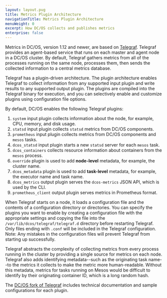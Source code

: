 ```yaml
---
layout: layout.pug
title: Metrics Plugin Architecture
navigationTitle: Metrics Plugin Architecture
menuWeight: 0
excerpt: How DC/OS collects and publishes metrics
enterprise: false
---
```


Metrics in DC/OS, version 1.12 and newer, are based on [Telegraf](https://github.com/dcos/telegraf). Telegraf provides an agent-based service that runs on each master and agent node in a DC/OS cluster. By default, Telegraf gathers metrics from all of the processes running on the same node, processes them, then sends the collected information to a central metrics database. 

Telegraf has a plugin-driven architecture. The plugin architecture enables Telegraf to collect information from any supported input plugin and write results to any supported output plugin. The plugins are compiled into the Telegraf binary for execution, and you can selectively enable and customize plugins using configuration file options. 

By default, DC/OS enables the following Telegraf plugins:

 1. `system` input plugin collects information about the node, for example, CPU, memory, and disk usage.
 1. `statsd` input plugin collects `statsd` metrics from DC/OS components.
 1. `prometheus` input plugin collects metrics from DC/OS components and `mesos` tasks.
 1. `dcos_statsd` input plugin starts a new `statsd` server for each `mesos` task.
 1. `dcos_containers` collects resource information about containers from the `mesos` process.
 1. `override` plugin is used to add **node-level** metadata, for example, the cluster name.
 1. `dcos_metadata` plugin is used to add **task-level** metadata, for example, the executor name and task name.
 1. `dcos_metrics` output plugin serves the `dcos-metrics` JSON API, which is used by the CLI.
 1. `prometheus_client` output plugin serves metrics in Prometheus format.

When Telegraf starts on a node, it loads a configuration file and the contents of a configuration directory or directories. You can specify the plugins you want to enable by creating a configuration file with the appropriate settings and copying the file into the `/var/lib/dcos/telegraf/telegraf.d` directory before restarting Telegraf. Only files ending with `.conf` will be included in the Telegraf configuration. Note: Any mistakes in the configuration files will prevent Telegraf from starting up successfully.

Telegraf abstracts the complexity of collecting metrics from every process running in the cluster by providing a single source for metrics on each node. Telegraf also adds identifying metadata--such as the originating task name--to the metrics it collects to make the metric more human-readable. Without this metadata, metrics for tasks running on Mesos would be difficult to identify by their originating container ID, which is a long random hash. 

The [DC/OS fork of Telegraf](https://github.com/dcos/telegraf) includes technical documentation and sample configurations for each plugin.
